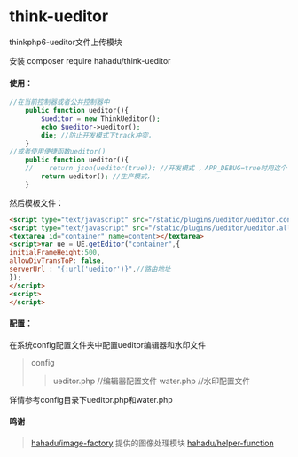 # think-ueditor
thinkphp6-ueditor文件上传模块

安装 composer require hahadu/think-ueditor

#### 使用：
```php
//在当前控制器或者公共控制器中
    public function ueditor(){
        $ueditor = new ThinkUeditor();
        echo $ueditor->ueditor(); 
        die; //防止开发模式下track冲突，
    }
//或者使用便捷函数ueditor()
    public function ueditor(){
    //    return json(ueditor(true)); //开发模式 ，APP_DEBUG=true时用这个
        return ueditor(); //生产模式，
    }
``` 
然后模板文件：
```html
<script type="text/javascript" src="/static/plugins/ueditor/ueditor.config.js"></script>
<script type="text/javascript" src="/static/plugins/ueditor/ueditor.all.js"></script>
<textarea id="container" name=content></textarea>
<script>var ue = UE.getEditor("container",{
initialFrameHeight:500,
allowDivTransToP: false,
serverUrl : "{:url('ueditor')}",//路由地址
});
</script>
<script>
</script>
```
#### 配置：

在系统config配置文件夹中配置ueditor编辑器和水印文件
>config
>>ueditor.php //编辑器配置文件
>>water.php //水印配置文件

详情参考config目录下ueditor.php和water.php
#### 鸣谢
> [hahadu/image-factory](https://github.com/hahadu/image-factory) 提供的图像处理模块
> [hahadu/helper-function](https://github.com/hahadu/helper-function)